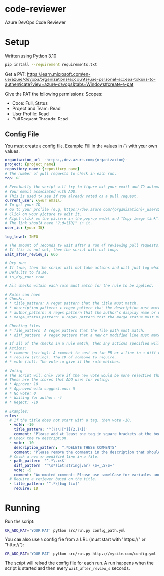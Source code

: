 # code-reviewer
Azure DevOps Code Reviewer

# Setup
Written using Python 3.10

```bash
pip install --requirement requirements.txt
```

Get a PAT: https://learn.microsoft.com/en-us/azure/devops/organizations/accounts/use-personal-access-tokens-to-authenticate?view=azure-devops&tabs=Windows#create-a-pat

Give the PAT the following permissions:
Scopes:
* Code: Full, Status
* Project and Team: Read
* User Profile: Read
* Pull Request Threads: Read

## Config File
You must create a config file.
Example:
Fill in the values in `{}` with your own values.
```yaml
organization_url: 'https://dev.azure.com/{organization}'
project: {project_name}
repository_name: {repository_name}
# The number of pull requests to check in each run.
top: 80

# Eventually the script will try to figure out your email and ID automatically.
# Your email associated with ADO.
# This is used to see if you already voted on a pull request.
current_user: {your email}
# To get your ID,
# Go to your profile (e.g, https://dev.azure.com/{organization}/_usersSettings/about).
# Click on your picture to edit it.
# Right click on the picture in the pop-up modal and "Copy image link".
# The link should have "?id={ID}" in it.
user_id: {your ID}

log_level: INFO

# The amount of seconds to wait after a run of reviewing pull requests.
# If this is not set, then the script will not loop.
wait_after_review_s: 666

# Dry run:
# If true, then the script will not take actions and will just log what it would do at the INFO level.
# Defaults to false.
# is_dry_run: true

# All checks within each rule must match for the rule to be applied.

# Rules can have:
# Checks:
# * title_pattern: A regex pattern that the title must match.
# * description_pattern: A regex pattern that the description must match.
# * author_pattern: A regex pattern that the author's display name or unique name (email) must match.
# * merge_status_pattern: A regex pattern that the merge status must match. Some typical values are: 'conflicts', 'failure', 'queued', 'succeeded'. See https://learn.microsoft.com/en-us/rest/api/azure/devops/git/pull-requests/get-pull-requests?view=azure-devops-rest-7.0&tabs=HTTP#pullrequestasyncstatus for more information.

# Checking files:
# * file_pattern: A regex pattern that the file path must match.
# * diff_pattern: A regex pattern that a new or modified line must match.

# If all of the checks in a rule match, then any actions specified will be applied.
# Actions:
# * comment (string): A comment to post on the PR or a line in a diff depending on how the rule matches.
# * require (string): The ID of someone to require.
# * vote (int): The vote to give if the rule matches.

# Voting
# The script will only vote if the new vote would be more rejective than your current vote.
# These are the scores that ADO uses for voting:
# * Approve: 10
# * Approved with suggestions: 5
# * No vote: 0
# * Waiting for author: -5
# * Reject: -10

# Examples:
rules:
  # If the title does not start with a tag, then vote -10.
  - vote: -10
    title_pattern: '^(?!\[[^]]{2,}\])'
    comment: "Please add at least one tag in square brackets at the beginning of the pull request title with nothing before the tag, not even whitespace."
  # Check the PR description.
  - vote: -10
    description_pattern: '^.*DELETE THESE COMMENTS'
    comment: "Please remove the comments in the description that should be removed, as they explain. Otherwise, they will appear in email notifications and in the commit once the pull request has been merged."
  # Check a new or modified line in a file.
  - path_pattern: '^.*\.cs$'
    diff_pattern: '^\s*(int|string|var) \S+_\S\S+'
    vote: -5
    comment: "Automated comment: Please use camelCase for variables and not snake_case. It's important to have consistent and easy to read code as many people contribute to and maintain this repository."
  # Require a reviewer based on the title.
  - title_pattern: '^.*\[bug fix]'
    require: ID    
```

# Running
Run the script:
```bash
CR_ADO_PAT='YOUR PAT' python src/run.py config_path.yml
```

You can also use a config file from a URL (must start with "https://" or "http://"):
```bash
CR_ADO_PAT='YOUR PAT' python src/run.py https://mysite.com/config.yml
```

The script will reload the config file for each run.
A run happens when the script is started and then every `wait_after_review_s` seconds.
